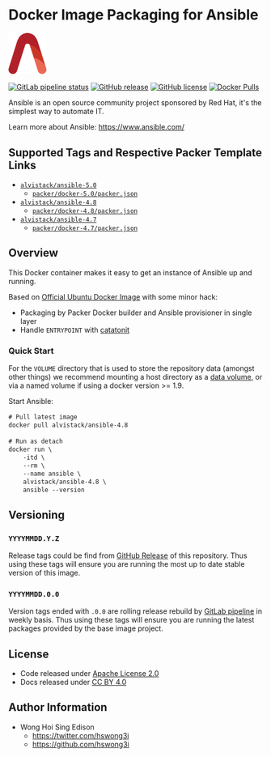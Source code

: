 # Docker Image Packaging for Ansible

<img src="/alvistack.svg" width="75" alt="AlviStack">

[![GitLab pipeline status](https://img.shields.io/gitlab/pipeline/alvistack/docker-ansible/master)](https://gitlab.com/alvistack/docker-ansible/-/pipelines)
[![GitHub release](https://img.shields.io/github/release/alvistack/docker-ansible.svg)](https://github.com/alvistack/docker-ansible/releases)
[![GitHub license](https://img.shields.io/github/license/alvistack/docker-ansible.svg)](https://github.com/alvistack/docker-ansible/blob/master/LICENSE)
[![Docker Pulls](https://img.shields.io/docker/pulls/alvistack/ansible-4.8.svg)](https://hub.docker.com/r/alvistack/ansible-4.8)

Ansible is an open source community project sponsored by Red Hat, it's the simplest way to automate IT.

Learn more about Ansible: <https://www.ansible.com/>

## Supported Tags and Respective Packer Template Links

  - [`alvistack/ansible-5.0`](https://hub.docker.com/r/alvistack/ansible-5.0)
      - [`packer/docker-5.0/packer.json`](https://github.com/alvistack/docker-ansible/blob/master/packer/docker-5.0/packer.json)
  - [`alvistack/ansible-4.8`](https://hub.docker.com/r/alvistack/ansible-4.8)
      - [`packer/docker-4.8/packer.json`](https://github.com/alvistack/docker-ansible/blob/master/packer/docker-4.8/packer.json)
  - [`alvistack/ansible-4.7`](https://hub.docker.com/r/alvistack/ansible-4.7)
      - [`packer/docker-4.7/packer.json`](https://github.com/alvistack/docker-ansible/blob/master/packer/docker-4.7/packer.json)

## Overview

This Docker container makes it easy to get an instance of Ansible up and running.

Based on [Official Ubuntu Docker Image](https://hub.docker.com/_/ubuntu/) with some minor hack:

  - Packaging by Packer Docker builder and Ansible provisioner in single layer
  - Handle `ENTRYPOINT` with [catatonit](https://github.com/openSUSE/catatonit)

### Quick Start

For the `VOLUME` directory that is used to store the repository data (amongst other things) we recommend mounting a host directory as a [data volume](https://docs.docker.com/engine/tutorials/dockervolumes/#/data-volumes), or via a named volume if using a docker version \>= 1.9.

Start Ansible:

    # Pull latest image
    docker pull alvistack/ansible-4.8
    
    # Run as detach
    docker run \
        -itd \
        --rm \
        --name ansible \
        alvistack/ansible-4.8 \
        ansible --version

## Versioning

### `YYYYMMDD.Y.Z`

Release tags could be find from [GitHub Release](https://github.com/alvistack/docker-ansible/releases) of this repository. Thus using these tags will ensure you are running the most up to date stable version of this image.

### `YYYYMMDD.0.0`

Version tags ended with `.0.0` are rolling release rebuild by [GitLab pipeline](https://gitlab.com/alvistack/docker-ansible/-/pipelines) in weekly basis. Thus using these tags will ensure you are running the latest packages provided by the base image project.

## License

  - Code released under [Apache License 2.0](LICENSE)
  - Docs released under [CC BY 4.0](http://creativecommons.org/licenses/by/4.0/)

## Author Information

  - Wong Hoi Sing Edison
      - <https://twitter.com/hswong3i>
      - <https://github.com/hswong3i>
